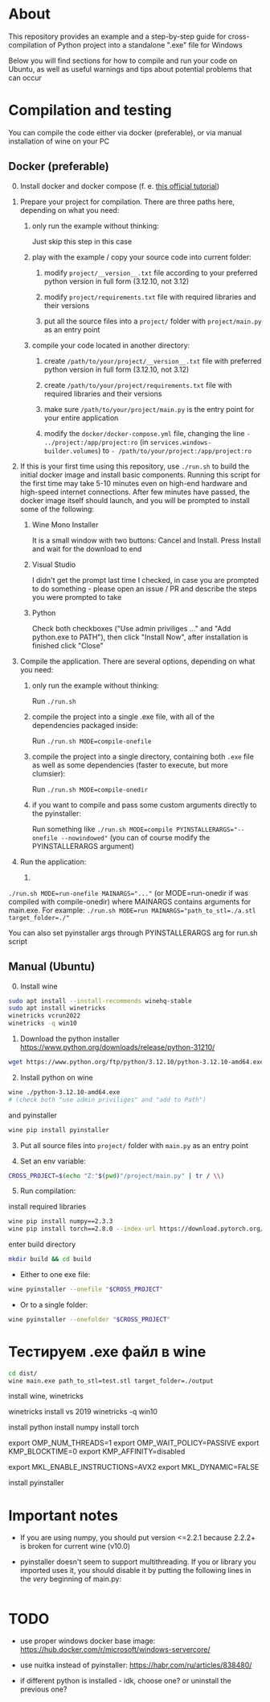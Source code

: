 # About

This repository provides an example and a step-by-step guide for cross-compilation of Python project into a standalone ".exe" file for Windows

Below you will find sections for how to compile and run your code on Ubuntu, as well as useful warnings and tips about potential problems that can occur



# Compilation and testing

You can compile the code either via docker (preferable), or via manual installation of wine on your PC

## Docker (preferable)

0) Install docker and docker compose (f. e. [this official tutorial](https://docs.docker.com/compose/install/))

1) Prepare your project for compilation. There are three paths here, depending on what you need:

    1) only run the example without thinking:

       Just skip this step in this case

    2) play with the example / copy your source code into current folder:

        1) modify `project/__version__.txt` file according to your preferred python version in full form (3.12.10, not 3.12)

        2) modify `project/requirements.txt` file with required libraries and their versions

        3) put all the source files into a `project/` folder with `project/main.py` as an entry point

    3) compile your code located in another directory:

        1) create `/path/to/your/project/__version__.txt` file with preferred python version in full form (3.12.10, not 3.12)

        2) create `/path/to/your/project/requirements.txt` file with required libraries and their versions

        3) make sure `/path/to/your/project/main.py` is the entry point for your entire application

        4) modify the `docker/docker-compose.yml` file, changing the line `- ../project:/app/project:ro` (in `services.windows-builder.volumes`) to `- /path/to/your/project:/app/project:ro`

2) If this is your first time using this repository, use `./run.sh` to build the initial docker image and install basic components. Running this script for the first time may take 5-10 minutes even on high-end hardware and high-speed internet connections. After few minutes have passed, the docker image itself should launch, and you will be prompted to install some of the following:

    1) Wine Mono Installer

       It is a small window with two buttons: Cancel and Install. Press Install and wait for the download to end

    2) Visual Studio

       I didn't get the prompt last time I checked, in case you are prompted to do something - please open an issue / PR and describe the steps you were prompted to take

    3) Python

       Check both checkboxes ("Use admin priviliges ..." and "Add python.exe to PATH"), then click "Install Now", after installation is finished click "Close"

3) Compile the application. There are several options, depending on what you need:

    1) only run the example without thinking:

       Run `./run.sh`

    2) compile the project into a single .exe file, with all of the dependencies packaged inside:

       Run `./run.sh MODE=compile-onefile`

    3) compile the project into a single directory, containing both `.exe` file as well as some dependencies (faster to execute, but more clumsier):

       Run `./run.sh MODE=compile-onedir`

    4) if you want to compile and pass some custom arguments directly to the pyinstaller:

       Run something like `./run.sh MODE=compile PYINSTALLERARGS="--onefile --nowindowed"` (you can of course modify the PYINSTALLERARGS argument)

4) Run the application:

    1) 

`./run.sh MODE=run-onefile MAINARGS="..."` (or MODE=run-onedir if was compiled with compile-onedir) where MAINARGS contains arguments for main.exe. For example: `./run.sh MODE=run MAINARGS="path_to_stl=./a.stl target_folder=./"`

You can also set pyinstaller args through PYINSTALLERARGS arg for run.sh script



## Manual (Ubuntu)

0) Install wine

```bash
sudo apt install --install-recommends winehq-stable
sudo apt install winetricks
winetricks vcrun2022
winetricks -q win10
```

1) Download the python installer https://www.python.org/downloads/release/python-31210/

```bash
wget https://www.python.org/ftp/python/3.12.10/python-3.12.10-amd64.exe
```

2) Install python on wine

```bash
wine ./python-3.12.10-amd64.exe
# (check both "use admin priviliges" and "add to Path")
```

and pyinstaller

```bash
wine pip install pyinstaller
```

3) Put all source files into `project/` folder with `main.py` as an entry point

4) Set an env variable:

```bash
CROSS_PROJECT=$(echo "Z:"$(pwd)"/project/main.py" | tr / \\)
```

5) Run compilation:

install required libraries

```bash
wine pip install numpy==2.3.3
wine pip install torch==2.8.0 --index-url https://download.pytorch.org/whl/cpu
```

enter build directory

```bash
mkdir build && cd build
```

- Either to one exe file:
```bash
wine pyinstaller --onefile "$CROSS_PROJECT"
```

- Or to a single folder:
```bash
wine pyinstaller --onefolder "$CROSS_PROJECT"
```



# Тестируем .exe файл в wine

```bash
cd dist/
wine main.exe path_to_stl=test.stl target_folder=./output
```



install wine, winetricks

winetricks install vs 2019
winetricks -q win10

install python
install numpy
install torch


export OMP_NUM_THREADS=1
export OMP_WAIT_POLICY=PASSIVE
export KMP_BLOCKTIME=0
export KMP_AFFINITY=disabled

export MKL_ENABLE_INSTRUCTIONS=AVX2
export MKL_DYNAMIC=FALSE

install pyinstaller


# Important notes

- If you are using numpy, you should put version <=2.2.1 because 2.2.2+ is broken for current wine (v10.0)

- pyinstaller doesn't seem to support multithreading. If you or library you imported uses it, you should disable it by putting the following lines in the *very* beginning of main.py:

```python

```

# TODO

- use proper windows docker base image: https://hub.docker.com/r/microsoft/windows-servercore/

- use nuitka instead of pyinstaller: https://habr.com/ru/articles/838480/

- if different python is installed - idk, choose one? or uninstall the previous one?

